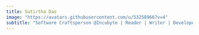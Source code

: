 ```yaml
---
title: Sutirtha Das
image: "https://avatars.githubusercontent.com/u/53258966?v=4"
subtitle: "Software Craftsperson @Incubyte | Reader | Writer | Developer"
---
```

